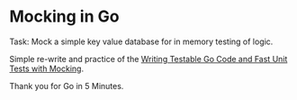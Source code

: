 
# Mocking in Go

Task: Mock a simple key value database for in memory testing of logic.

Simple re-write and practice of the [Writing Testable Go Code and Fast Unit Tests with Mocking](https://www.goin5minutes.com/screencast/episode_0_writing_testable_code_and_fast_unit_tests_using_mocking/).


Thank you for Go in 5 Minutes.